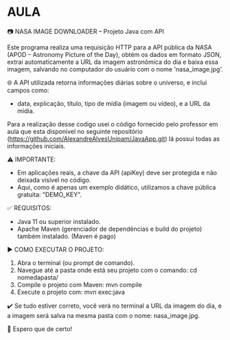 # AULA

 📷 NASA IMAGE DOWNLOADER – Projeto Java com API

 Este programa realiza uma requisição HTTP para a API pública da NASA (APOD – Astronomy Picture of the Day),
 obtém os dados em formato JSON, extrai automaticamente a URL da imagem astronômica do dia
 e baixa essa imagem, salvando no computador do usuário com o nome 'nasa_image.jpg'.

 🌐 A API utilizada retorna informações diárias sobre o universo, e inclui campos como:
 - data, explicação, título, tipo de mídia (imagem ou vídeo), e a URL da mídia.

 Para a realização desse codigo usei o código fornecido pelo professor em aula que esta disponivel no seguinte repositório (https://github.com/AlexandreAlvesUnipam/JavaApp.git) lá possui todas as informações iniciais.

 ⚠️ IMPORTANTE:
 - Em aplicações reais, a chave da API (apiKey) deve ser protegida e não deixada visível no código.
 - Aqui, como é apenas um exemplo didático, utilizamos a chave pública gratuita: "DEMO_KEY".

 ✅ REQUISITOS:
 - Java 11 ou superior instalado.
 - Apache Maven (gerenciador de dependências e build do projeto) também instalado.
 (Maven é pago)


 ▶️ COMO EXECUTAR O PROJETO:
 1. Abra o terminal (ou prompt de comando).
 2. Navegue até a pasta onde está seu projeto com o comando:
      cd nomedapasta/
 3. Compile o projeto com Maven:
      mvn compile
 4. Execute o projeto com:
      mvn exec:java

 ✔️ Se tudo estiver correto, você verá no terminal a URL da imagem do dia,
    e a imagem será salva na mesma pasta com o nome: nasa_image.jpg.

 🚀 Espero que de certo!
 